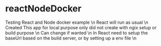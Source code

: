 # reactNodeDocker
Testing React and Node docker example \n
React will run as usual \n
Created This app for  local purpose only did not create with ngix setup or build purpose \n
Can change if wanted \n
In React need to setup the baseUrl based on the build server, or by setting up a env file \n
